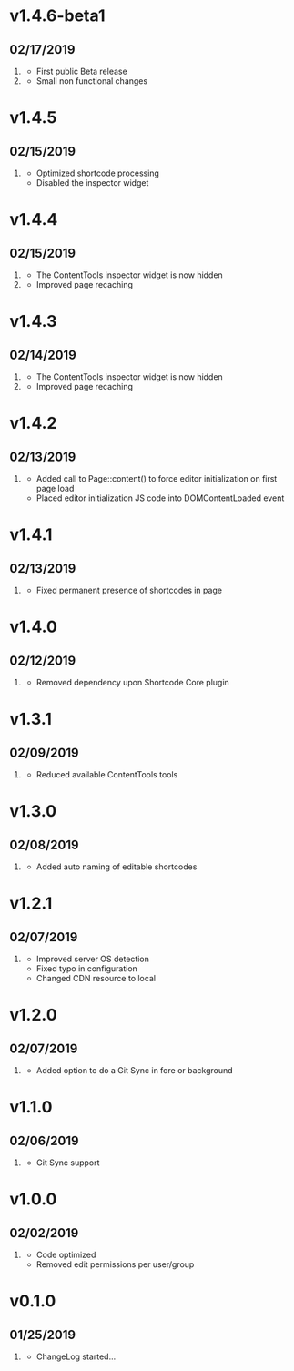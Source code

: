 # v1.4.6-beta1
##  02/17/2019

1. [](#new)
    * First public Beta release
1. [](#improved)
    * Small non functional changes

# v1.4.5
##  02/15/2019

1. [](#improved)
    * Optimized shortcode processing
    * Disabled the inspector widget
    
# v1.4.4
##  02/15/2019

1. [](#new)
    * The ContentTools inspector widget is now hidden
1. [](#improved)
    * Improved page recaching
    
# v1.4.3
##  02/14/2019

1. [](#new)
    * The ContentTools inspector widget is now hidden
1. [](#improved)
    * Improved page recaching

# v1.4.2
##  02/13/2019

1. [](#improved)
    * Added call to Page::content() to force editor initialization on first page load
    * Placed editor initialization JS code into DOMContentLoaded event

# v1.4.1
##  02/13/2019

1. [](#improved)
    * Fixed permanent presence of shortcodes in page

# v1.4.0
##  02/12/2019

1. [](#improved)
    * Removed dependency upon Shortcode Core plugin

# v1.3.1
##  02/09/2019

1. [](#improved)
    * Reduced available ContentTools tools

# v1.3.0
##  02/08/2019

1. [](#added)
    * Added auto naming of editable shortcodes

# v1.2.1
##  02/07/2019

1. [](#improved)
    * Improved server OS detection
    * Fixed typo in configuration
    * Changed CDN resource to local

# v1.2.0
##  02/07/2019

1. [](#added)
    * Added option to do a Git Sync in fore or background

# v1.1.0
##  02/06/2019

1. [](#added)
    * Git Sync support

# v1.0.0
##  02/02/2019

1. [](#improved)
    * Code optimized
    * Removed edit permissions per user/group

# v0.1.0
##  01/25/2019

1. [](#new)
    * ChangeLog started...
